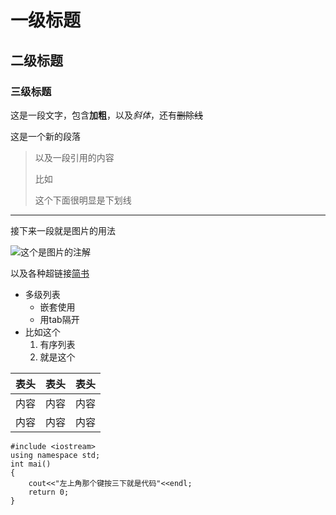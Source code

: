 # 一级标题

## 二级标题

### 三级标题

这是一段文字，包含**加粗**，以及*斜体*，还有~~删除线~~

这是一个新的段落

>以及一段引用的内容
>
>比如
>
>这个下面很明显是下划线

---

接下来一段就是图片的用法

![这个是图片的注解](https://pic3.zhimg.com/80/v2-4eedb5073389ec65cd1e2be5bd0a3d2d_hd.jpg "区块链")

以及各种超链接[简书](http://jianshu.com)

+ 多级列表
    + 嵌套使用
    + 用tab隔开
+ 比如这个
    1. 有序列表
    2. 就是这个

|表头|表头|表头|
|---|:--:|---:|
|内容|内容|内容|
|内容|内容|内容|

```
#include <iostream>
using namespace std;
int mai()
{
    cout<<"左上角那个键按三下就是代码"<<endl;
    return 0;
}
```